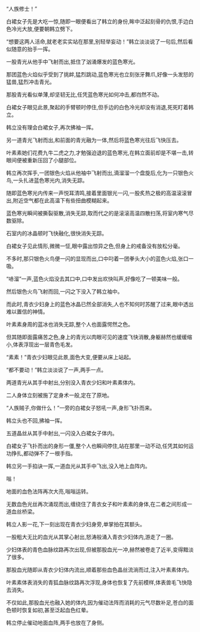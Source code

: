 
“人族修士！”

白裙女子先是大吃一惊,随即一眼便看出了韩立的身份,眸中泛起刻骨的仇恨,手边白色冷光大放,便要朝韩立劈下。

“想要这两人活命,就老老实实站在那里,别轻举妄动！”韩立淡淡说了一句后,然后看似随意的抬手一挥。

一股青光从他手中飞射而出,抵住了汹涌爆发的蓝色寒光。

那团蓝色火焰似乎受到了挑衅,猛烈跳动,蓝色寒光也立刻张牙舞爪,好像一头发怒的猛兽,猛烈冲击青光。

那股青光看似单薄,却坚韧无比,任凭蓝色寒光如何冲击,都岿然不动。

白裙女子眼见此景,聚起的手臂顿时停住,但手边的白色冷光却没有消退,死死盯着韩立。

韩立没有理会白裙女子,再次拂袖一挥。

另一道青光飞射而出,和前面的青光融为一体,然后将蓝色寒光往后飞快压去。

叶素素她们花费九牛二虎之力,才勉强迫退的蓝色寒光,在韩立面前却是不堪一击,转眼间便被重新压回了小腿部位。

韩立再次挥手,一团银色火焰从他袖中飞射而出,滴溜溜一个盘旋后,化为一只银色火鸟,一头扎进蓝色寒光内,消失无踪。

随即蓝色寒光内传来一声悦耳清鸣,接着里面银光一闪,一股炙热之极的高温滚滚冒出,附近空气都在此高温下有些扭曲模糊起来。

蓝色寒光瞬间被撕裂驱散,消失无踪,取而代之的是滚滚高温四散扫荡,将室内寒气尽数驱除。

石室内的冰晶顿时飞快融化,很快消失无踪。

白裙女子见此情形,微微一怔,眼中露出惊异之色,但身上的戒备没有放松分毫。

不多时,那只银色火鸟便一闪的显现而出,口中叼着一团拳头大小的蓝色火焰,张口一吸。

“哧溜”一声,蓝色火焰没去其口中,口中发出欢快叫声,好像吃了一顿美味一般。

然后银色火鸟飞射而回,一闪之下没入了韩立袖中。

而此时,青衣少妇身上的蓝色冰晶已然全部消失,人也不知何时苏醒了过来,眼中透出难以置信的神情。

叶素素身周的蓝冰也消失无踪,整个人也面露愕然之色。

但其随即面露痛苦之色,身上的青光以肉眼可见的速度飞快消散,身躯赫然也缓缓缩小,体表浮现出一层青色毛发。

“素素！”青衣少妇眼见此景,面色大变,便要从床上站起。

“都不要动！”韩立淡淡说了一声,两手一点。

两道青光从其手中射出,分别没入青衣少妇和叶素素体内。

二人身体立刻被施了定身术一般,定在了原地。

“人族贼子,你做什么！”一旁的白裙女子怒吼一声,身形飞扑而来。

韩立头也不回,拂袖一挥。

五道晶丝从其手中射出,一闪没入白裙女子体内。

白裙女子飞扑而出的身形一僵,整个人也瞬间停住,站在那里一动不动,任凭其如何运功挣扎,都动弹不了一根手指。

韩立另一手掐诀一挥,一道血光从其手中飞出,没入地上血阵内。

嗡！

地面的血色法阵再次大亮,嗡嗡运转。

无数血色光丝再次涌现而出,缠绕住了青衣女子和叶素素的身体,在二者之间形成一道血丝桥梁。

韩立人影一花,下一刻出现在青衣少妇身旁,单掌拍在其额头。

一股粗大无比的血光从其掌心射出,怒涛般涌入青衣少妇体内,游走了一圈。

少妇体表的青色血脉纹路再次出现,但被那股血光一冲,赫然被卷走了近半,变得黯淡了很多。

那股血光随即从青衣少妇体内流出,顺着那些血色晶丝流淌而过,注入叶素素体内。

叶素素体表消失的青狐血脉纹路再次浮现,身体也恢复了先前模样,体表兽毛飞快隐去消失。

不仅如此,那股血光也融入她的体内,因为催动法阵而消耗的元气尽数补足,苍白的面色顿时恢复如初,甚至泛起血色红晕。

韩立停止催动地面血阵,两手也放在了身侧。